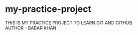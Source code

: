 # my-practice-project
THIS IS MY PRACTICE PROJECT TO LEARN GIT AND GITHUB.
<br>
AUTHOR - BABAR KHAN
